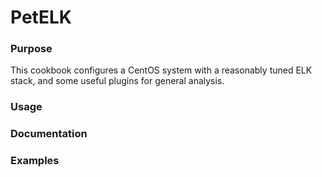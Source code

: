 # PetELK

### Purpose  
This cookbook configures a CentOS system with a reasonably tuned ELK stack, and some useful plugins for general analysis.

### Usage

### Documentation

### Examples
